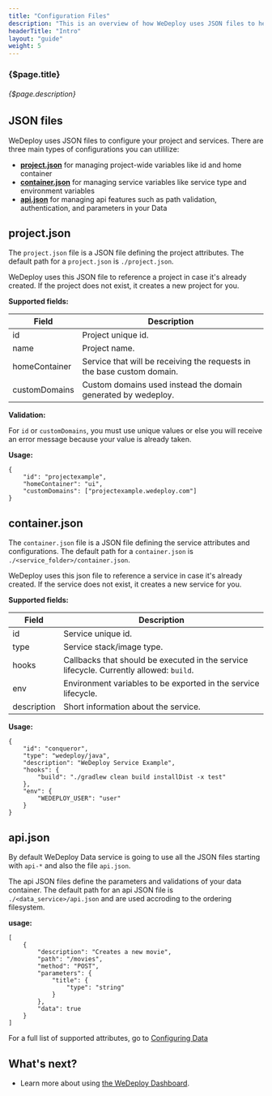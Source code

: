 ```yaml
---
title: "Configuration Files"
description: "This is an overview of how WeDeploy uses JSON files to help you to configure your project."
headerTitle: "Intro"
layout: "guide"
weight: 5
---
```


### {$page.title}

###### {$page.description}

<article id="1">

## JSON files

WeDeploy uses JSON files to configure your project and services. There are three main types of configurations you can utililize:

* [**project.json**](#2) for managing project-wide variables like id and home container
* [**container.json**](#3) for managing service variables like service type and environment variables 
* [**api.json**](#4) for managing api features such as path validation, authentication, and parameters in your Data 

</article>

<article id="2">

## project.json

The `project.json` file is a JSON file defining the project attributes. The default path for a `project.json` is `./project.json`.

WeDeploy uses this JSON file to reference a project in case it's already created. If the project does not exist, it creates a new project for you.

**Supported fields:**

| Field | Description |
| ----- | ----------- |
| id | Project unique id. |
| name | Project name. |
| homeContainer | Service that will be receiving the requests in the base custom domain. |
| customDomains | Custom domains used instead the domain generated by wedeploy. |

**Validation:**

For `id` or `customDomains`, you must use unique values or else you will receive an error message because your value is already taken.

**Usage:**

```application/json
{
	"id": "projectexample",
	"homeContainer": "ui",
	"customDomains": ["projectexample.wedeploy.com"]
}
```
</article>

<article id="3">

## container.json

The `container.json` file is a JSON file defining the service attributes and configurations. The default path for a `container.json` is `./<service_folder>/container.json`.

WeDeploy uses this json file to reference a service in case it's already created. If the service does not exist, it creates a new service for you.

**Supported fields:**

| Field | Description |
| ----- | ----------- |
| id    | Service unique id. |
| type  | Service stack/image type. |
| hooks | Callbacks that should be executed in the service lifecycle. Currently allowed: `build`. |
| env | Environment variables to be exported in the service lifecycle. |
| description | Short information about the service. |

**Usage:**

```application/json
{
	"id": "conqueror",
	"type": "wedeploy/java",
	"description": "WeDeploy Service Example",
	"hooks": {
		"build": "./gradlew clean build installDist -x test"
	},
	"env": {
		"WEDEPLOY_USER": "user"
	}
}
```
</article>

<article id="4">
	
## api.json

By default WeDeploy Data service is going to use all the JSON files starting with `api-*` and also the file `api.json`.

The api JSON files define the parameters and validations of your data container. The default path for an api JSON file is `./<data_service>/api.json` and are used accroding to the ordering filesystem.

**usage:**

```application/json
[
    {
        "description": "Creates a new movie",
        "path": "/movies",
        "method": "POST",
        "parameters": {
            "title": {
                "type": "string"
            }
        },
        "data": true
    }
]
```

For a full list of supported attributes, go to [Configuring Data](/docs/data/configuring-data.html)
	
</article>

## What's next?

* Learn more about using [the WeDeploy Dashboard](/docs/intro/using-the-dashboard.html).
